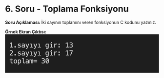 # 6. Soru - Toplama Fonksiyonu

**Soru Açıklaması:**
İki sayının toplamını veren fonksiyonun C kodunu yazınız.

**Örnek Ekran Çıktısı:** 
![alt text](../Ekran-Çıktıları/Ekran-Resmi_6.png)